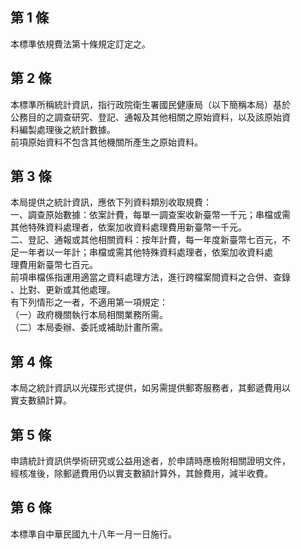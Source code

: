 第 1 條
-------
本標準依規費法第十條規定訂定之。

第 2 條
-------
本標準所稱統計資訊，指行政院衛生署國民健康局（以下簡稱本局）基於  
公務目的之調查研究、登記、通報及其他相關之原始資料，以及該原始資  
料編製處理後之統計數據。  
前項原始資料不包含其他機關所產生之原始資料。

第 3 條
-------
本局提供之統計資訊，應依下列資料類別收取規費：  
一、調查原始數據：依案計費，每單一調查案收新臺幣一千元；串檔或需  
    其他特殊資料處理者，依案加收資料處理費用新臺幣一千元。  
二、登記、通報或其他相關資料：按年計費，每一年度新臺幣七百元，不  
    足一年者以一年計；串檔或需其他特殊資料處理者，依案加收資料處  
    理費用新臺幣七百元。  
前項串檔係指運用適當之資料處理方法，進行跨檔案間資料之合併、查錄  
、比對、更新或其他處理。  
有下列情形之一者，不適用第一項規定：  
（一）政府機關執行本局相關業務所需。  
（二）本局委辦、委託或補助計畫所需。

第 4 條
-------
本局之統計資訊以光碟形式提供，如另需提供郵寄服務者，其郵遞費用以  
實支數額計算。

第 5 條
-------
申請統計資訊供學術研究或公益用途者，於申請時應檢附相關證明文件，  
經核准後，除郵遞費用仍以實支數額計算外，其餘費用，減半收費。

第 6 條
-------
本標準自中華民國九十八年一月一日施行。

